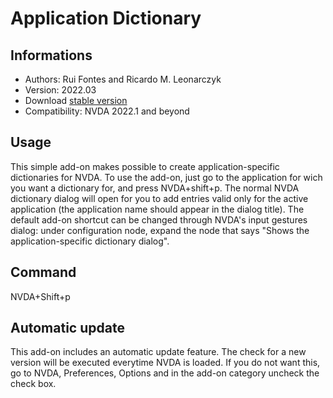 # Application Dictionary

## Informations
* Authors: Rui Fontes and Ricardo M. Leonarczyk
* Version: 2022.03
* Download [stable version][1]
* Compatibility: NVDA 2022.1 and beyond


## Usage
This simple add-on makes possible to create application-specific dictionaries for NVDA.
To use the add-on, just go to the application for wich you want a dictionary for, and press NVDA+shift+p.
The normal NVDA dictionary dialog will open for you to add entries valid only for the active application (the application name should appear in the dialog title).
The default add-on shortcut can be changed through NVDA's input gestures dialog: under configuration node, expand the node that says "Shows the application-specific dictionary dialog".


## Command
NVDA+Shift+p


## Automatic update
This add-on includes an automatic update feature.
The check for a new version will be executed everytime NVDA is loaded.
If you do not want this, go to NVDA, Preferences, Options and in the add-on category uncheck the check box.


[1]: https://github.com/ruifontes/applicationDictionary-/releases/download/2022.03/applicationDictionary-2022.03.nvda-addon

